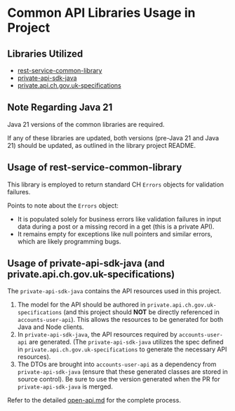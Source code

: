 # Common API Libraries Usage in Project

## Libraries Utilized

- [rest-service-common-library](https://github.com/companieshouse/rest-service-common-library)
- [private-api-sdk-java](https://github.com/companieshouse/private-api-sdk-java)
- [private.api.ch.gov.uk-specifications](https://github.com/companieshouse/private.api.ch.gov.uk-specifications)

## Note Regarding Java 21

Java 21 versions of the common libraries are required.

If any of these libraries are updated, both versions (pre-Java 21 and Java 21) should be updated, as outlined in the library project README.

## Usage of rest-service-common-library

This library is employed to return standard CH `Errors` objects for validation failures.

Points to note about the `Errors` object:

- It is populated solely for business errors like validation failures in input data during a post or a missing record in a get (this is a private API).
- It remains empty for exceptions like null pointers and similar errors, which are likely programming bugs.

## Usage of private-api-sdk-java (and private.api.ch.gov.uk-specifications)

The `private-api-sdk-java` contains the API resources used in this project.

1. The model for the API should be authored in `private.api.ch.gov.uk-specifications` (and this project should **NOT** be directly referenced in `accounts-user-api`). This allows the resources to be generated for both Java and Node clients.
2. In `private-api-sdk-java`, the API resources required by `accounts-user-api` are generated. (The `private-api-sdk-java` utilizes the spec defined in `private.api.ch.gov.uk-specifications` to generate the necessary API resources).
3. The DTOs are brought into `accounts-user-api` as a dependency from `private-api-sdk-java` (ensure that these generated classes are stored in source control). Be sure to use the version generated when the PR for `private-api-sdk-java` is merged.

Refer to the detailed [open-api.md](https://github.com/companieshouse/accounts-user-api/docs/common-api-libraries-open-api.md) for the complete process.

